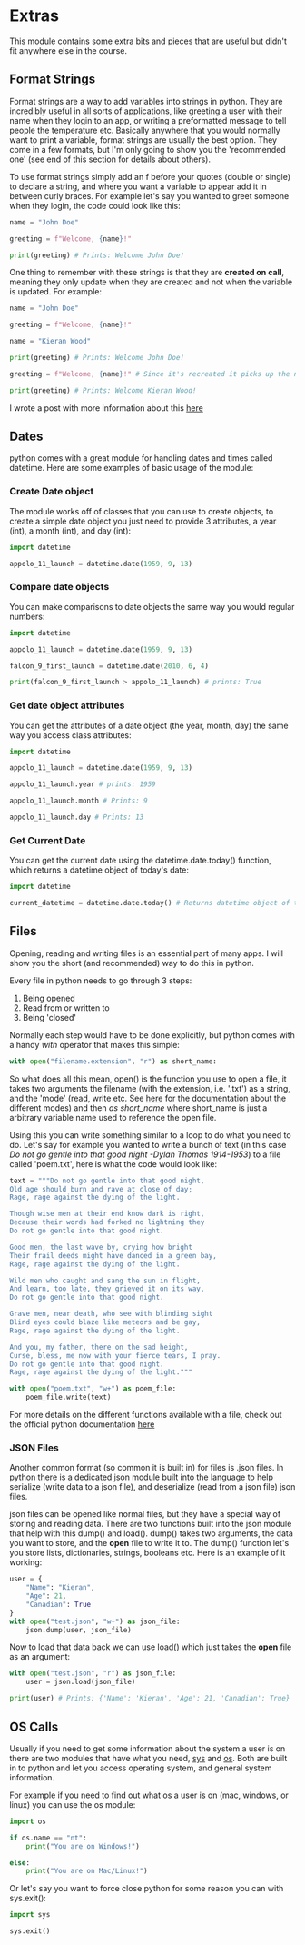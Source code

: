 # Extras



This module contains some extra bits and pieces that are useful but didn't fit anywhere else in the course.



## Format Strings

Format strings are a way to add variables into strings in python. They are incredibly useful in all sorts of applications, like greeting a user with their name when they login to an app, or writing a preformatted message to tell people the temperature etc. Basically anywhere that you would normally want to print a variable, format strings are usually the best option. They come in a few formats, but I'm only going to show you the 'recommended one' (see end of this section for details about others). 



To use format strings simply add an f before your quotes (double or single) to declare a string, and where you want a variable to appear add it in between curly braces. For example let's say you wanted to greet someone when they login, the code could look like this:

```python
name = "John Doe"

greeting = f"Welcome, {name}!"

print(greeting) # Prints: Welcome John Doe!
```

One thing to remember with these strings is that they are **created on call**, meaning they only update when they are created and not when the variable is updated. For example:

```python
name = "John Doe"

greeting = f"Welcome, {name}!"

name = "Kieran Wood"

print(greeting) # Prints: Welcome John Doe!

greeting = f"Welcome, {name}!" # Since it's recreated it picks up the new value of name

print(greeting) # Prints: Welcome Kieran Wood!
```



I wrote a post with more information about this [here]( https://canadiancoding.ca/posts/details/8/ )



## Dates

python comes with a great module for handling dates and times called datetime. Here are some examples of basic usage of the module:



### Create Date object

The module works off of classes that you can use to create objects, to create a simple date object you just need to provide 3 attributes, a year (int), a month (int), and day (int):

```python
import datetime

appolo_11_launch = datetime.date(1959, 9, 13)
```



### Compare date objects

You can make comparisons to date objects the same way you would regular numbers:

```python
import datetime

appolo_11_launch = datetime.date(1959, 9, 13)

falcon_9_first_launch = datetime.date(2010, 6, 4)

print(falcon_9_first_launch > appolo_11_launch) # prints: True
```



### Get date object attributes

You can get the attributes of a date object (the year, month, day) the same way you access class attributes:

```python
import datetime

appolo_11_launch = datetime.date(1959, 9, 13)

appolo_11_launch.year # prints: 1959

appolo_11_launch.month # Prints: 9

appolo_11_launch.day # Prints: 13
```



### Get Current Date

You can get the current date using the datetime.date.today() function, which returns a datetime object of today's date:

```python
import datetime

current_datetime = datetime.date.today() # Returns datetime object of todays date
```



## Files



Opening, reading and writing files is an essential part of many apps. I will show you the short (and recommended) way to do this in python.



Every file in python needs to go through 3 steps:

1. Being opened
2. Read from or written to
3. Being 'closed'



Normally each step would have to be done explicitly, but python comes with a handy *with* operator that makes this simple:

```python
with open("filename.extension", "r") as short_name:
```



So what does all this mean, open() is the function you use to open a file, it takes two arguments the filename (with the extension, i.e. '.txt') as a string, and the 'mode' (read, write etc. See [here]( https://docs.python.org/3/library/functions.html#open ) for the documentation about the different modes) and then *as short_name* where short_name is just a arbitrary variable name used to reference the open file.



Using this you can write something similar to a loop to do what you need to do. Let's say for example you wanted to write a bunch of text (in this case *Do not go gentle into that good night -Dylan Thomas 1914-1953*) to a file called 'poem.txt', here is what the code would look like:

```python
text = """Do not go gentle into that good night,
Old age should burn and rave at close of day;
Rage, rage against the dying of the light.

Though wise men at their end know dark is right,
Because their words had forked no lightning they
Do not go gentle into that good night.

Good men, the last wave by, crying how bright
Their frail deeds might have danced in a green bay,
Rage, rage against the dying of the light.

Wild men who caught and sang the sun in flight,
And learn, too late, they grieved it on its way,
Do not go gentle into that good night.

Grave men, near death, who see with blinding sight
Blind eyes could blaze like meteors and be gay,
Rage, rage against the dying of the light.

And you, my father, there on the sad height,
Curse, bless, me now with your fierce tears, I pray.
Do not go gentle into that good night.
Rage, rage against the dying of the light."""

with open("poem.txt", "w+") as poem_file:
    poem_file.write(text)
```



For more details on the different functions available with a file, check out the official python documentation [here]( https://docs.python.org/3/tutorial/inputoutput.html#methods-of-file-objects )



### JSON Files

Another common format (so common it is built in) for files is .json files. In python there is a dedicated json module built into the language to help serialize (write data to a json file), and deserialize (read from a json file) json files.



json files can be opened like normal files, but they have a special way of storing and reading data. There are two functions built into the json module that help with this dump() and load(). dump() takes two arguments, the data you want to store, and the **open** file to write it to. The dump() function let's you store lists, dictionaries, strings, booleans etc. Here is an example of it working:

```python
user = {
	"Name": "Kieran",
	"Age": 21,
	"Canadian": True
}
with open("test.json", "w+") as json_file:
	json.dump(user, json_file)
```



Now to load that data back we can use load() which just takes the **open** file as an argument:

```python
with open("test.json", "r") as json_file:
	user = json.load(json_file)

print(user) # Prints: {'Name': 'Kieran', 'Age': 21, 'Canadian': True}
```



## OS Calls

Usually if you need to get some information about the system a user is on there are two modules that have what you need, [sys]( https://docs.python.org/3.8/library/sys.html ) and [os]( https://docs.python.org/3.8/library/os.html ). Both are built in to python and let you access operating system, and general system information.



For example if you need to find out what os a user is on (mac, windows, or linux) you can use the os module:

```python
import os

if os.name == "nt":
	print("You are on Windows!")

else:
	print("You are on Mac/Linux!")
```



Or let's say you want to force close python for some reason you can with sys.exit():

```python
import sys

sys.exit()
```





